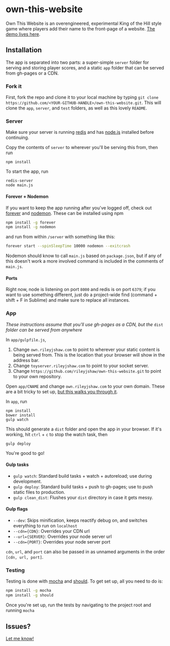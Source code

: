own-this-website
================
Own This Website is an overengineered, experimental King of the Hill style game where players add their name to the front-page of a website. [The demo lives here](http://own.rileyjshaw.com).

## Installation
The app is separated into two parts: a super-simple `server` folder for serving and storing player scores, and a static `app` folder that can be served from gh-pages or a CDN.

### Fork it
First, fork the repo and clone it to your local machine by typing `git clone https://github.com/<YOUR-GITHUB-HANDLE>/own-this-website.git`. This will clone the `app`, `server`, and `test` folders, as well as this lovely `README`.

### Server
Make sure your server is running [redis](http://redis.io/topics/quickstart) and has [node.js](http://nodejs.org/download/) installed before continuing.

Copy the contents of `server` to wherever you'll be serving this from, then run
```
npm install
```

To start the app, run
```
redis-server
node main.js
```

#### Forever + Nodemon

If you want to keep the app running after you've logged off, check out [forever](https://www.npmjs.org/package/forever) and [nodemon](http://nodemon.io/). These can be installed using npm

```.bash
npm install -g forever
npm install -g nodemon
```

and run from within `/server` with something like this:

```.bash
forever start --spinSleepTime 10000 nodemon --exitcrash
```

Nodemon should know to call `main.js` based on `package.json`, but if any of this doesn't work a more involved command is included in the comments of `main.js`.

#### Ports
Right now, node is listening on port `8000` and redis is on port `6379`; if you want to use something different, just do a project-wide find (command + shift + F in Sublime) and make sure to replace all instances.

### App
*These instructions assume that you'll use gh-pages as a CDN, but the* `dist` *folder can be served from anywhere*

In `app/gulpfile.js`,

1. Change `own.rileyjshaw.com` to point to wherever your static content is being served from. This is the location that your browser will show in the address bar.
2. Change `toyserver.rileyjshaw.com` to point to your socket server.
3. Change `https://github.com/rileyjshaw/own-this-website.git` to point to your own repository.

Open `app/CNAME` and change `own.rileyjshaw.com` to your own domain. These are a bit tricky to set up, [but this walks you through it](https://help.github.com/articles/setting-up-a-custom-domain-with-pages).

In `app`, run
```
npm install
bower install
gulp watch
```

This should generate a `dist` folder and open the app in your browser. If it's working, hit `ctrl` + `c` to stop the watch task, then
```
gulp deploy
```

You're good to go!

#### Gulp tasks

+ `gulp watch`: Standard build tasks + watch + autoreload; use during development.
+ `gulp deploy`: Standard build tasks + push to gh-pages; use to push static files to production.
+ `gulp clean_dist`: Flushes your `dist` directory in case it gets messy.

#### Gulp flags

+ `--dev`: Skips minification, keeps reactify debug on, and switches everything to run on `localhost`
+ `--cdn={CDN}`: Overrides your CDN url
+ `--url={SERVER}`: Overrides your node server url
+ `--cdn={PORT}`: Overrides your node server port

`cdn`, `url`, and `port` can also be passed in as unnamed arguments in the order `[cdn, url, port]`.

### Testing

Testing is done with [mocha](http://mochajs.org/) and [should](https://github.com/shouldjs/should.js). To get set up, all you need to do is:

```.bash
npm install -g mocha
npm install -g should
```

Once you're set up, run the tests by navigating to the project root and running `mocha`

## Issues?
[Let me know!](https://github.com/rileyjshaw/own-this-website/issues)
